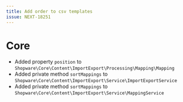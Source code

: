 ```yaml
---
title: Add order to csv templates
issue: NEXT-18251
---
```

# Core
* Added property `position` to `Shopware\Core\Content\ImportExport\Processing\Mapping\Mapping`
* Added private method `sortMappings` to `Shopware\Core\Content\ImportExport\Service\ImportExportService`
* Added private method `sortMappings` to `Shopware\Core\Content\ImportExport\Service\MappingService`

